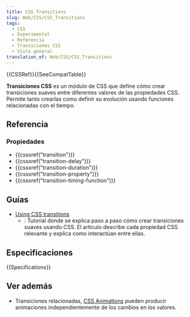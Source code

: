 ```yaml
---
title: CSS Transitions
slug: Web/CSS/CSS_Transitions
tags:
  - CSS
  - Experimental
  - Referencia
  - Transiciones CSS
  - Vista general
translation_of: Web/CSS/CSS_Transitions
---
```


{{CSSRef}}{{SeeCompatTable}}

**Transiciones CSS** es un módulo de CSS que define cómo crear transiciones suaves entre diferentes valores de las propiedades CSS. Permite tanto crearlas como definir su evolución usando funciones relacionadas con el tiempo.

## Referencia

### Propiedades

- {{cssxref("transition")}}
- {{cssxref("transition-delay")}}
- {{cssxref("transition-duration")}}
- {{cssxref("transition-property")}}
- {{cssxref("transition-timing-function")}}

## Guías

- [Using CSS transitions](/es/docs/Web/Guide/CSS/Using_CSS_transitions)
  - : Tutorial donde se explica paso a paso cómo crear transiciones suaves usando CSS. El artículo describe cada propiedad CSS relevante y explica como interactúan entre ellas.

## Especificaciones

{{Specifications}}

## Ver además

- Transiciones relacionadas, [CSS Animations](/es/docs/Web/CSS/CSS_Animations) pueden producir animaciones independientemente de los cambios en los valores.

